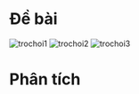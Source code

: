 # Đề bài
![trochoi1](https://github.com/VanHoang110802/Competitive_Programming/assets/108053955/6deff9b8-9ace-467c-a388-2116bb12dcf6)
![trochoi2](https://github.com/VanHoang110802/Competitive_Programming/assets/108053955/359371a9-a5ba-47fe-bb6b-b830fa3d3a52)
![trochoi3](https://github.com/VanHoang110802/Competitive_Programming/assets/108053955/5fd1e635-35f3-4f23-b88e-3a6f052a2e4c)

# Phân tích

